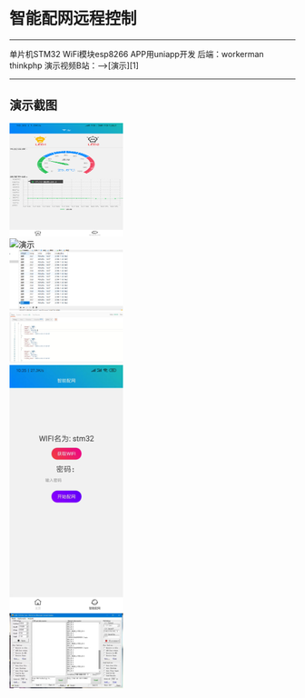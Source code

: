 # 智能配网远程控制

------
单片机STM32
WiFi模块esp8266
APP用uniapp开发
后端：workerman thinkphp
演示视频B站：——>[演示][1]

------

## 演示截图
<img src="https://github.com/FFWP/SmartLed/blob/main/ScreenShot/1.png" width="200" height="200" alt="演示"/><br/>
<img src="https://github.com/FFWP/SmartLed/blob/main/ScreenShot/2.jpg" width="200" height="200" alt="演示"/><br/>
<img src="https://github.com/FFWP/SmartLed/blob/main/ScreenShot/3.png" width="200"  alt="演示"/><br/>
<img src="https://github.com/FFWP/SmartLed/blob/main/ScreenShot/4.jpg" width="200"  alt="演示"/><br/>
<img src="https://github.com/FFWP/SmartLed/blob/main/ScreenShot/5.jpg" width="200"  alt="演示"/><br/>
<img src="https://github.com/FFWP/SmartLed/blob/main/ScreenShot/6.jpg" width="200"  alt="演示"/><br/>
